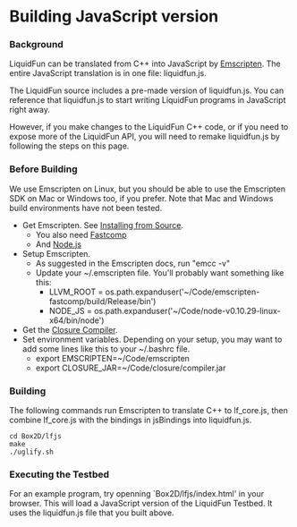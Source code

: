 # Building JavaScript version

### Background

LiquidFun can be translated from C++ into JavaScript by
[Emscripten](http://github.com/kripken/emscripten/wiki).
The entire JavaScript translation is in one file: liquidfun.js.

The LiquidFun source includes a pre-made version of liquidfun.js.
You can reference that liquidfun.js to start writing LiquidFun programs
in JavaScript right away.

However, if you make changes to the LiquidFun C++ code, or if you need
to expose more of the LiquidFun API, you will need to remake liquidfun.js
by following the steps on this page.

### Before Building

We use Emscripten on Linux, but you should be able to use the Emscripten SDK
on Mac or Windows too, if you prefer. Note that Mac and Windows build
environments have not been tested.

-   Get Emscripten. See [Installing from Source](http://github.com/kripken/emscripten/wiki/Emscripten-SDK#installing-from-source). 
    -   You also need [Fastcomp](http://github.com/kripken/emscripten/wiki/LLVM-Backend#getting-fastcomp)
    -   And [Node.js](http://nodejs.org/download/)
-   Setup Emscripten.
    -   As suggested in the Emscripten docs, run "emcc -v"
    -   Update your ~/.emscripten file. You'll probably want something like this:
        -   LLVM_ROOT = os.path.expanduser('~/Code/emscripten-fastcomp/build/Release/bin')
        -   NODE_JS = os.path.expanduser('~/Code/node-v0.10.29-linux-x64/bin/node')
-   Get the [Closure Compiler](http://developers.google.com/closure/compiler/).
-   Set environment variables. Depending on your setup, you may want to add
    some lines like this to your ~/.bashrc file.
    - export EMSCRIPTEN=~/Code/emscripten
    - export CLOSURE_JAR=~/Code/closure/compiler.jar

### Building

The following commands run Emscripten to translate C++ to lf_core.js,
then combine lf_core.js with the bindings in jsBindings into liquidfun.js.

    cd Box2D/lfjs
    make
    ./uglify.sh

### Executing the Testbed

For an example program, try openning `Box2D/lfjs/index.html' in your browser.
This will load a JavaScript version of the LiquidFun Testbed. It uses
the liquidfun.js file that you built above.

